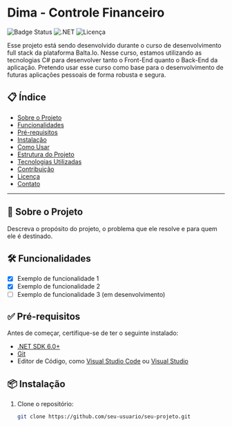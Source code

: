 # Dima - Controle Financeiro

![Badge Status](https://img.shields.io/badge/status-Em%20Desenvolvimento-yellow)
![.NET](https://img.shields.io/badge/.NET-%3E%3D%206.0-blue)
![Licença](https://img.shields.io/badge/licen%C3%A7a-MIT-green)

Esse projeto está sendo desenvolvido durante o curso de desenvolvimento full stack da plataforma Balta.Io. Nesse curso, estamos utilizando as tecnologias C# para desenvolver tanto o Front-End quanto o Back-End da aplicação. Pretendo usar esse curso como base para o desenvolvimento de futuras aplicações pessoais de forma robusta e segura.

## 📋 Índice

- [Sobre o Projeto](#sobre-o-projeto)
- [Funcionalidades](#funcionalidades)
- [Pré-requisitos](#pré-requisitos)
- [Instalação](#instalação)
- [Como Usar](#como-usar)
- [Estrutura do Projeto](#estrutura-do-projeto)
- [Tecnologias Utilizadas](#tecnologias-utilizadas)
- [Contribuição](#contribuição)
- [Licença](#licença)
- [Contato](#contato)

---

## 🚀 Sobre o Projeto

Descreva o propósito do projeto, o problema que ele resolve e para quem ele é destinado.

## 🛠️ Funcionalidades

- [x] Exemplo de funcionalidade 1
- [x] Exemplo de funcionalidade 2
- [ ] Exemplo de funcionalidade 3 (em desenvolvimento)

## ✅ Pré-requisitos

Antes de começar, certifique-se de ter o seguinte instalado:

- [.NET SDK 6.0+](https://dotnet.microsoft.com/download)
- [Git](https://git-scm.com/)
- Editor de Código, como [Visual Studio Code](https://code.visualstudio.com/) ou [Visual Studio](https://visualstudio.microsoft.com/)

## 📦 Instalação

1. Clone o repositório:
   ```bash
   git clone https://github.com/seu-usuario/seu-projeto.git
